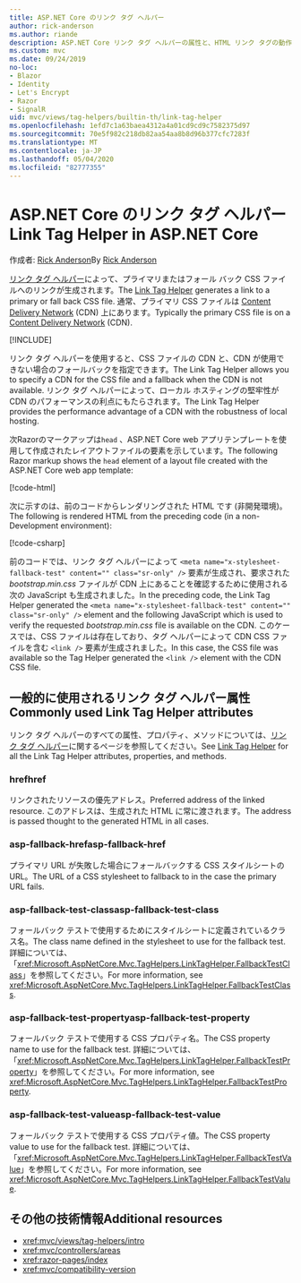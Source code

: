 ```yaml
---
title: ASP.NET Core のリンク タグ ヘルパー
author: rick-anderson
ms.author: riande
description: ASP.NET Core リンク タグ ヘルパーの属性と、HTML リンク タグの動作拡張時の各属性の役割を示します。
ms.custom: mvc
ms.date: 09/24/2019
no-loc:
- Blazor
- Identity
- Let's Encrypt
- Razor
- SignalR
uid: mvc/views/tag-helpers/builtin-th/link-tag-helper
ms.openlocfilehash: 1efd7c1a63baea4312a4a01cd9cd9c7582375d97
ms.sourcegitcommit: 70e5f982c218db82aa54aa8b8d96b377cfc7283f
ms.translationtype: MT
ms.contentlocale: ja-JP
ms.lasthandoff: 05/04/2020
ms.locfileid: "82777355"
---
```

# <a name="link-tag-helper-in-aspnet-core"></a><span data-ttu-id="6f198-103">ASP.NET Core のリンク タグ ヘルパー</span><span class="sxs-lookup"><span data-stu-id="6f198-103">Link Tag Helper in ASP.NET Core</span></span>

<span data-ttu-id="6f198-104">作成者: [Rick Anderson](https://twitter.com/RickAndMSFT)</span><span class="sxs-lookup"><span data-stu-id="6f198-104">By [Rick Anderson](https://twitter.com/RickAndMSFT)</span></span>

<span data-ttu-id="6f198-105">[リンク タグ ヘルパー](xref:Microsoft.AspNetCore.Mvc.TagHelpers.LinkTagHelper)によって、プライマリまたはフォール バック CSS ファイルへのリンクが生成されます。</span><span class="sxs-lookup"><span data-stu-id="6f198-105">The [Link Tag Helper](xref:Microsoft.AspNetCore.Mvc.TagHelpers.LinkTagHelper) generates a link to a primary or fall back CSS file.</span></span> <span data-ttu-id="6f198-106">通常、プライマリ CSS ファイルは [Content Delivery Network](/office365/enterprise/content-delivery-networks#what-exactly-is-a-cdn) (CDN) 上にあります。</span><span class="sxs-lookup"><span data-stu-id="6f198-106">Typically the primary CSS file is on a [Content Delivery Network](/office365/enterprise/content-delivery-networks#what-exactly-is-a-cdn) (CDN).</span></span>

[!INCLUDE[](~/includes/cdn.md)]

<span data-ttu-id="6f198-107">リンク タグ ヘルパーを使用すると、CSS ファイルの CDN と、CDN が使用できない場合のフォールバックを指定できます。</span><span class="sxs-lookup"><span data-stu-id="6f198-107">The Link Tag Helper allows you to specify a CDN for the CSS file and a fallback when the CDN is not available.</span></span> <span data-ttu-id="6f198-108">リンク タグ ヘルパーによって、ローカル ホスティングの堅牢性が CDN のパフォーマンスの利点にもたらされます。</span><span class="sxs-lookup"><span data-stu-id="6f198-108">The Link Tag Helper provides the performance advantage of a CDN with the robustness of local hosting.</span></span>

<span data-ttu-id="6f198-109">次Razorのマークアップは`head` 、ASP.NET Core web アプリテンプレートを使用して作成されたレイアウトファイルの要素を示しています。</span><span class="sxs-lookup"><span data-stu-id="6f198-109">The following Razor markup shows the `head` element of a layout file created with the ASP.NET Core web app template:</span></span>

[!code-html[](link-tag-helper/sample/_Layout.cshtml?name=snippet)]

<span data-ttu-id="6f198-110">次に示すのは、前のコードからレンダリングされた HTML です (非開発環境)。</span><span class="sxs-lookup"><span data-stu-id="6f198-110">The following is rendered HTML from the preceding code (in a non-Development environment):</span></span>

[!code-csharp[](link-tag-helper/sample/HtmlPage1.html)]

<span data-ttu-id="6f198-111">前のコードでは、リンク タグ ヘルパーによって `<meta name="x-stylesheet-fallback-test" content="" class="sr-only" />` 要素が生成され、要求された *bootstrap.min.css* ファイルが CDN 上にあることを確認するために使用される次の JavaScript も生成されました。</span><span class="sxs-lookup"><span data-stu-id="6f198-111">In the preceding code, the Link Tag Helper generated the `<meta name="x-stylesheet-fallback-test" content="" class="sr-only" />` element and the following JavaScript which is used to verify the requested *bootstrap.min.css* file is available on the CDN.</span></span> <span data-ttu-id="6f198-112">このケースでは、CSS ファイルは存在しており、タグ ヘルパーによって CDN CSS ファイルを含む `<link />` 要素が生成されました。</span><span class="sxs-lookup"><span data-stu-id="6f198-112">In this case, the CSS file was available so the Tag Helper generated the `<link />` element with the CDN CSS file.</span></span>

## <a name="commonly-used-link-tag-helper-attributes"></a><span data-ttu-id="6f198-113">一般的に使用されるリンク タグ ヘルパー属性</span><span class="sxs-lookup"><span data-stu-id="6f198-113">Commonly used Link Tag Helper attributes</span></span>

<span data-ttu-id="6f198-114">リンク タグ ヘルパーのすべての属性、プロパティ、メソッドについては、[リンク タグ ヘルパー](xref:Microsoft.AspNetCore.Mvc.TagHelpers.LinkTagHelper)に関するページを参照してください。</span><span class="sxs-lookup"><span data-stu-id="6f198-114">See [Link Tag Helper](xref:Microsoft.AspNetCore.Mvc.TagHelpers.LinkTagHelper)  for all the Link Tag Helper attributes, properties, and methods.</span></span>

### <a name="href"></a><span data-ttu-id="6f198-115">href</span><span class="sxs-lookup"><span data-stu-id="6f198-115">href</span></span>

<span data-ttu-id="6f198-116">リンクされたリソースの優先アドレス。</span><span class="sxs-lookup"><span data-stu-id="6f198-116">Preferred address of the linked resource.</span></span> <span data-ttu-id="6f198-117">このアドレスは、生成された HTML に常に渡されます。</span><span class="sxs-lookup"><span data-stu-id="6f198-117">The address is passed thought to the generated HTML in all cases.</span></span>

### <a name="asp-fallback-href"></a><span data-ttu-id="6f198-118">asp-fallback-href</span><span class="sxs-lookup"><span data-stu-id="6f198-118">asp-fallback-href</span></span>

<span data-ttu-id="6f198-119">プライマリ URL が失敗した場合にフォールバックする CSS スタイルシートの URL。</span><span class="sxs-lookup"><span data-stu-id="6f198-119">The URL of a CSS stylesheet to fallback to in the case the primary URL fails.</span></span>

### <a name="asp-fallback-test-class"></a><span data-ttu-id="6f198-120">asp-fallback-test-class</span><span class="sxs-lookup"><span data-stu-id="6f198-120">asp-fallback-test-class</span></span>

<span data-ttu-id="6f198-121">フォールバック テストで使用するためにスタイルシートに定義されているクラス名。</span><span class="sxs-lookup"><span data-stu-id="6f198-121">The class name defined in the stylesheet to use for the fallback test.</span></span> <span data-ttu-id="6f198-122">詳細については、「<xref:Microsoft.AspNetCore.Mvc.TagHelpers.LinkTagHelper.FallbackTestClass>」を参照してください。</span><span class="sxs-lookup"><span data-stu-id="6f198-122">For more information, see <xref:Microsoft.AspNetCore.Mvc.TagHelpers.LinkTagHelper.FallbackTestClass>.</span></span>

### <a name="asp-fallback-test-property"></a><span data-ttu-id="6f198-123">asp-fallback-test-property</span><span class="sxs-lookup"><span data-stu-id="6f198-123">asp-fallback-test-property</span></span>

<span data-ttu-id="6f198-124">フォールバック テストで使用する CSS プロパティ名。</span><span class="sxs-lookup"><span data-stu-id="6f198-124">The CSS property name to use for the fallback test.</span></span> <span data-ttu-id="6f198-125">詳細については、「<xref:Microsoft.AspNetCore.Mvc.TagHelpers.LinkTagHelper.FallbackTestProperty>」を参照してください。</span><span class="sxs-lookup"><span data-stu-id="6f198-125">For more information, see <xref:Microsoft.AspNetCore.Mvc.TagHelpers.LinkTagHelper.FallbackTestProperty>.</span></span>

### <a name="asp-fallback-test-value"></a><span data-ttu-id="6f198-126">asp-fallback-test-value</span><span class="sxs-lookup"><span data-stu-id="6f198-126">asp-fallback-test-value</span></span>

<span data-ttu-id="6f198-127">フォールバック テストで使用する CSS プロパティ値。</span><span class="sxs-lookup"><span data-stu-id="6f198-127">The CSS property value to use for the fallback test.</span></span> <span data-ttu-id="6f198-128">詳細については、「<xref:Microsoft.AspNetCore.Mvc.TagHelpers.LinkTagHelper.FallbackTestValue>」を参照してください。</span><span class="sxs-lookup"><span data-stu-id="6f198-128">For more information, see <xref:Microsoft.AspNetCore.Mvc.TagHelpers.LinkTagHelper.FallbackTestValue>.</span></span>

## <a name="additional-resources"></a><span data-ttu-id="6f198-129">その他の技術情報</span><span class="sxs-lookup"><span data-stu-id="6f198-129">Additional resources</span></span>

* <xref:mvc/views/tag-helpers/intro>
* <xref:mvc/controllers/areas>
* <xref:razor-pages/index>
* <xref:mvc/compatibility-version>
